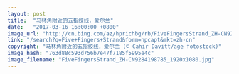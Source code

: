```yaml
---
layout: post
title:  "马林角附近的五指绞线，爱尔兰"
date:   "2017-03-16 16:00:00 +0800"
image_url: "http://cn.bing.com/az/hprichbg/rb/FiveFingersStrand_ZH-CN9284198785_1920x1080.jpg"
link: "/search?q=Five+Fingers+Strand&form=hpcapt&mkt=zh-cn"
copyright: "马林角附近的五指绞线，爱尔兰 (© Cahir Davitt/age fotostock)"
image_hash: "763d88c593d756b7e47f7185f5995e4c"
image_filename: "FiveFingersStrand_ZH-CN9284198785_1920x1080.jpg"
---
```

